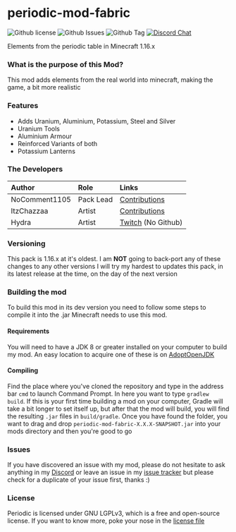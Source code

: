 # periodic-mod-fabric
![Github license](https://img.shields.io/github/license/NoComment1105/periodic-mod-fabric.svg)
![Github Issues](https://img.shields.io/github/issues/NoComment1105/periodic-mod-fabric.svg)
![Github Tag](https://img.shields.io/github/tag/NoComment1105/periodic-mod-fabric.svg)
[![Discord Chat](https://img.shields.io/badge/Chat%20on-discord-7289DA)](https://discord.gg/28N2Eeq2tT)

Elements from the periodic table in Minecraft 1.16.x

### What is the purpose of this Mod?
This mod adds elements from the real world into minecraft, making the game, a bit more realistic

### Features
* Adds Uranium, Aluminium, Potassium, Steel and Silver
* Uranium Tools
* Aluminium Armour
* Reinforced Variants of both
* Potassium Lanterns


### The Developers

| Author   | Role   | Links   |
|:---------|:-------|:--------|
| NoComment1105 | Pack Lead | [Contributions](https://github.com/NoComment1105/periodic-mod-fabric/commits?author=NoComment1105) |
| ItzChazzaa | Artist | [Contributions](https://github.com/NoComment1105/periodic-mod-fabric/commits?author=ItzChazzaa) |
| Hydra | Artist | [Twitch](https://www.twitch.tv/serumhydra) (No Github)

### Versioning
This pack is 1.16.x at it's oldest. I am **NOT** going to back-port any of these changes to any other versions
I will try my hardest to updates this pack, in its latest release at the time, on the day of the next version

### Building the mod
To build this mod in its dev version you need to follow some steps to compile it into the .jar Minecraft needs to use this mod.

#### Requirements
You will need to have a JDK 8 or greater installed on your computer to build my mod. An easy location to acquire one of these is on [AdoptOpenJDK](https://adoptopenjdk.net)

#### Compiling
Find the place where you've cloned the repository and type in the address bar `cmd` to launch Command Prompt. In here you want to type `gradlew build`. If this is your first time building a mod on your computer, Gradle will take a bit longer to set itself up, but after that the mod will build, you will find the resulting `.jar` files in `build/gradle`. Once you have found the folder, you want to drag and drop `periodic-mod-fabric-X.X.X-SNAPSHOT.jar` into your mods directory and then you're good to go

### Issues
If you have discovered an issue with my mod, please do not hesitate to ask anything in my [Discord](https://discord.gg/28N2Eeq2tT) or leave an issue in my [issue tracker](https://www.github.com/NoComment1105/periodic-mod-fabric/issues) but please check for a duplicate of your issue first, thanks :)

### License
Periodic is licensed under GNU LGPLv3, which is a free and open-source license. If you want to know more, poke your nose in the [license file](https://github.com/NoComment1105/periodic-mod-fabric/blob/1.16.x/main/LICENSE)
